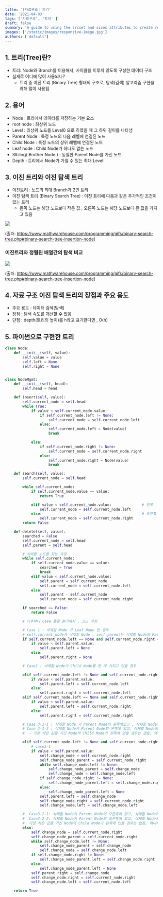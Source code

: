 ```yaml
---
title: '[자료구조] 트리'
date: '2021-04-03'
tags: ['자료구조', '트리' ]
draft: false
summary: 'A guide to using the srcset and sizes attributes to create responsive images'
images: ['/static/images/responsive-image.jpg']
authors: ['default']
---
```


## 1. 트리(Tree)란?

- 트리: Node와 Branch를 이용해서, 사이클을 이루지 않도록 구성한 데이터 구조
- 실제로 어디에 많이 사용되나?
  - 트리 중 이진 트리 (Binary Tree) 형태의 구조로, 탐색(검색) 알고리즘 구현을 위해 많이 사용됨

## 2. 용어

- Node : 트리에서 데이터를 저장하는 기본 요소
- root node : 최상위 노드
- Level : 최상위 노드를 Level0 으로 하였을 때 그 하위 길이를 나타냄
- Parent Node : 특정 노드의 다음 레벨에 연결된 노드
- Child Node : 특정 노드의 상위 레벨에 연결된 노드
- Leaf node : Child Node가 하나도 없는 노드
- Slbling( Brother Node ) : 동일한 Parent Node를 가진 노드
- Depth : 트리에서 Node가 가질 수 있는 최대 Level

## 3. 이진 트리와 이진 탐색 트리

- 이진트리 : 노드의 최대 Branch가 2인 트리
- 이진 탐색 트리 (Binary Search Tree) : 이진 트리에 다음과 같은 추가적인 조건이 있는 트리
  - 왼쪽 노드는 해당 노드보다 작은 값 , 오른쪽 노드는 해당 노드보다 큰 값을 가지고 있음

<img src="https://www.mathwarehouse.com/programming/images/binary-search-tree/binary-search-tree-insertion-animation.gif" />

(출처: https://www.mathwarehouse.com/programming/gifs/binary-search-tree.php#binary-search-tree-insertion-node)

### 이진트리와 정렬된 배열간의 탐색 비교

<img src="https://www.mathwarehouse.com/programming/images/binary-search-tree/binary-search-tree-sorted-array-animation.gif" />

(출처: https://www.mathwarehouse.com/programming/gifs/binary-search-tree.php#binary-search-tree-insertion-node)

## 4. 자료 구조 이진 탐색 트리의 장점과 주요 용도

- 주요 용도 : 데이터 검색(탐색)
- 장점 : 탐색 속도를 개선할 수 있음
- 단점 : depth(트리의 높이)를 h라고 표기한다면 , O(h)

## 5. 파이썬으로 구현한 트리

```python
class Node:
    def __init__(self, value):
        self.value = value
        self.left = None
        self.right = None


class NodeMgmt:
    def __init__(self, head):
        self.head = head

    def insert(self, value):
        self.current_node = self.head
        while True:
            if value < self.current_node.value:
                if self.current_node.left != None:
                    self.current_node = self.current_node.left
                else:
                    self.current_node.left = Node(value)
                    break

            else:
                if self.current_node.right != None:
                    self.current_node = self.current_node.right
                else:
                    self.current_node.right = Node(value)
                    break

    def search(self, value):
        self.current_node = self.head

        while self.current_node:
            if self.current_node.value == value:
                return True

            elif value < self.current_node.value:              # 왼쪽
                self.current_node = self.current_node.left
            else:                                              # 오른쪾
                self.current_node = self.current_node.right
        return False

    def delete(self, value):
        searched = False
        self.current_node = self.head
        self.parent = self.head

        # 삭제할 노드를 찾는 과정
        while self.current_node:
            if self.current_node.value == value:
                searched = True
                break
            elif value < self.current_node.value:
                self.parent = self.current_node
                self.current_node = self.current_node.left
            else:
                self.parent - self.current_node
                self.current_node = self.current_node.right

        if searched == False:
            return False

        # 이후부터 Case 들을 분리해서 , 코드 작성

        # Case 1 : 삭제할 Node 가 Leaf Node 인 경우
        # self.current_node가 삭제할 Node , self.parent는 삭제할 Node의 Parent Node인 상태
        if self.current_node.left == None and self.current_node.right == None:
            if value < self.parent.value:
                self.parent.left = None
            else:
                self.parent.right = None

        # Case2 : 삭제할 Node가 Child Node를 한 개 가지고 있을 경우

        elif self.current_node.left != None and self.current_node.right == None:
            if value < self.parent.value:
                self.parent.left = self.current_node.left
            else:
                self.parent.right = self.current_node.left
        elif self.current_node.left == None and self.current_node.right != None:
            if value < self.parent.value:
                self.parent.left = self.current_node.right
            else:
                self.parent.right = self.current_node.right

        # Case 3-1-1 : 삭제할 Node 가 Parent Node의 왼쪽에있고 , 삭제할 Node의 오른쪽 자식 중 , 가장 작은 값을 가진 Node의 Child Node가 없을 때
        # Case 3-1-2 : 삭제할 Node가 Parent Node의 왼쪽에 있고, 삭제할 Node의 오른쪽 자식 중, 가장 작은 값을 가진 Node의 오른쪽에 Child Node가 있을 때
        #  - 가장 작은 값을 가진 Node의 Child Node가 왼쪽에 있을 경우는 없음, 왜냐하면 왼쪽 Node가 있다는 것은 해당 Node보다 더 작은 값을 가진 Node가 있다는 뜻이기 때문임

        elif self.current_node.left != None and self.current_node.right != None:
            # case3-1
            if value < self.parent.value:
                self.change_node = self.current_node.right
                self.change_node_parent = self.current_node.right
                while self.change_node.left != None:
                    self.change_node_parent = self.change_node
                    self.change_node = self.change_node.left
                if self.change_node.right != None:
                    self.change_node_parent.left = self.change_node.right
                else:
                    self.change_node_parent.left = None
                self.parent.left = self.change_node
                self.change_node.right = self.current_node.right
                self.change_node.left = self.change_node.left

        #  Case3-2-1: 삭제할 Node가 Parent Node의 오른쪽에 있고, 삭제할 Node의 오른쪽 자식 중, 가장 작은 값을 가진 Node의 Child Node가 없을 때
        #  Case3-2-2: 삭제할 Node가 Parent Node의 오른쪽에 있고, 삭제할 Node의 오른쪽 자식 중, 가장 작은 값을 가진 Node의 오른쪽에 Child Node가 있을 때
        #  가장 작은 값을 가진 Node의 Child Node가 왼쪽에 있을 경우는 없음, 왜냐하면 왼쪽 Node가 있다는 것은 해당 Node보다 더 작은 값을 가진 Node가 있다는 뜻이기 때문임
        else:
            self.change_node = self.current_node.right
            self.change_node_parent = self.current_node.right
            while self.change_node.left != None:
                self.change_node_parent = self.change_node
                self.change_node = self.change_node.left
            if self.change_node.right != None:
                self.change_node_parent.left = self.change_node.right
            else:
                self.change_node_parent.left = None
            self.parent.right = self.change_node
            self.change_node.right = self.current_node.right
            self.change_node.left = self.current_node.left

    return True
```
